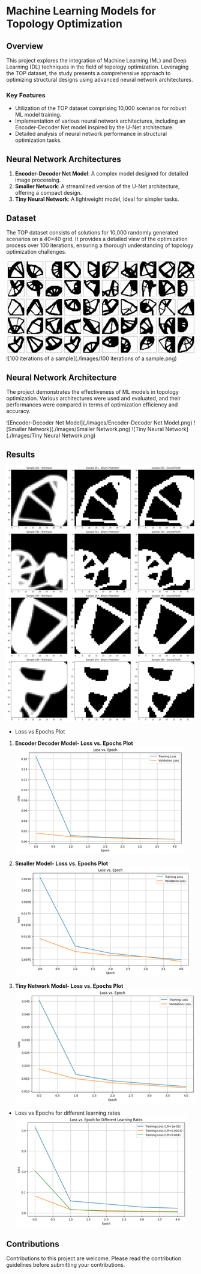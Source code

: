 
# Machine Learning Models for Topology Optimization

## Overview
This project explores the integration of Machine Learning (ML) and Deep Learning (DL) techniques in the field of topology optimization. Leveraging the TOP dataset, the study presents a comprehensive approach to optimizing structural designs using advanced neural network architectures.

### Key Features
- Utilization of the TOP dataset comprising 10,000 scenarios for robust ML model training.
- Implementation of various neural network architectures, including an Encoder-Decoder Net model inspired by the U-Net architecture.
- Detailed analysis of neural network performance in structural optimization tasks.

## Neural Network Architectures
1. **Encoder-Decoder Net Model**: A complex model designed for detailed image processing.
2. **Smaller Network**: A streamlined version of the U-Net architecture, offering a compact design.
3. **Tiny Neural Network**: A lightweight model, ideal for simpler tasks.

## Dataset
The TOP dataset consists of solutions for 10,000 randomly generated scenarios on a 40×40 grid. It provides a detailed view of the optimization process over 100 iterations, ensuring a thorough understanding of topology optimization challenges.

![Dataset Image](./Images/top_dataset_pics.png)
![100 iterations of a sample](./Images/100 iterations of a sample.png)

## Neural Network Architecture
The project demonstrates the effectiveness of ML models in topology optimization. Various architectures were used and evaluated, and their performances were compared in terms of optimization efficiency and accuracy.

![Encoder-Decoder Net Model](./Images/Encoder-Decoder Net Model.png)
![Smaller Network](./Images/Smaller Network.png)
![Tiny Neural Network](./Images/Tiny Neural Network.png)

## Results
![Comparison of output from the Encoder-Decoder model and the ground truth](./Images/Results.png)

- Loss vs Epochs Plot
1. **Encoder Decoder Model- Loss vs. Epochs Plot**
![Encoder Decoder Model- Loss vs. Epochs Plot](./Images/Encoder%20Decoder%20Model-%20Loss%20vs.%20Epochs%20Plot.png)

2. **Smaller Model- Loss vs. Epochs Plot**
![Smaller Model- Loss vs. Epochs Plot](./Images/Smaller%20Model-%20Loss%20vs.%20Epochs%20Plot.png)

3. **Tiny Network Model- Loss vs. Epochs Plot**
![Tiny Network Model- Loss vs. Epochs Plot](./Images/Tiny%20Network%20Model-%20Loss%20vs.%20Epochs%20Plot.png)

- Loss vs Epochs for different learning rates
![Training Loss vs. Epoch- Encoder Decoder Model](./Images/Training%20Loss%20vs.%20Epoch-%20Encoder%20Decoder%20Model.png)


## Contributions
Contributions to this project are welcome. Please read the contribution guidelines before submitting your contributions.
